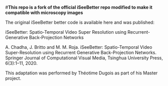 #**This repo is a fork of the official iSeeBetter repo modified to make it compatible with microscopy images**


The original iSeeBetter better code is available here and was published:

iSeeBetter: Spatio-Temporal Video Super Resolution using Recurrent-Generative Back-Projection Networks

A. Chadha, J. Britto and M. M. Roja. iSeeBetter: Spatio-Temporal Video Super-Resolution using Recurrent Generative Back-Projection Networks. Springer Journal of Computational Visual Media, Tsinghua University Press, 6(3):1–11, 2020.

This adaptation was performed by Théotime Dugois as part of his Master project.
